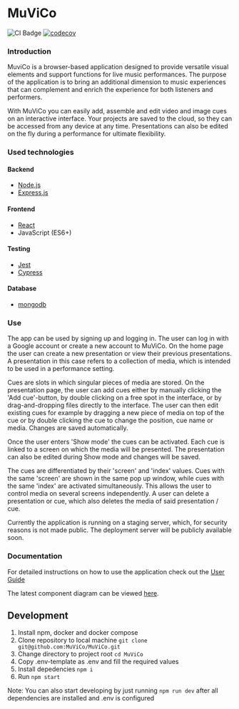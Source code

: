 # MuViCo

![CI Badge](https://github.com/MuViCo/MuViCo/workflows/CI/badge.svg)
[![codecov](https://codecov.io/github/MuViCo/MuViCo/graph/badge.svg?token=B5NR45ODV2)](https://codecov.io/github/MuViCo/MuViCo)

### Introduction

MuviCo is a browser-based application designed to provide versatile visual elements and support functions for live music performances. The purpose of the application is to bring an additional dimension to music experiences that can complement and enrich the experience for both listeners and performers.

With MuViCo you can easily add, assemble and edit video and image cues on an interactive interface. Your projects are saved to the cloud, so they can be accessed from any device at any time. Presentations can also be edited on the fly during a performance for ultimate flexibility.


### Used technologies

#### Backend

- [Node.js](https://nodejs.org/en/learn/getting-started/introduction-to-nodejs)
- [Express.js](https://expressjs.com/en/5x/api.html)

#### Frontend

- [React](https://react.dev/learn)
- JavaScript (ES6+)

#### Testing

- [Jest](https://jestjs.io/docs/tutorial-react)
- [Cypress](https://docs.cypress.io/guides/overview/why-cypress)

#### Database

- [mongodb](https://www.mongodb.com/)

### Use

The app can be used by signing up and logging in. The user can log in with a Google account or create a new account to MuViCo. On the home page the user can create a new presentation or view their previous presentations. A presentation in this case refers to a collection of media, which is intended to be used in a performance setting. 

Cues are slots in which singular pieces of media are stored. On the presentation page, the user can add cues either by manually clicking the 'Add cue'-button, by double clicking on a free spot in the interface, or by drag-and-dropping files directly to the interface. The user can then edit existing cues for example by dragging a new piece of media on top of the cue or by double clicking the cue to change the position, cue name or media. Changes are saved automatically.

Once the user enters 'Show mode' the cues can be activated. Each cue is linked to a screen on which the media will be presented. The presentation can also be edited during Show mode and changes will be saved.

The cues are differentiated by their 'screen' and 'index' values. Cues with the same 'screen' are shown in the same pop up window, while cues with the same 'index' are activated simultaneously. This allows the user to control media on several screens independently. A user can delete a presentation or cue, which also deletes the media of said presentation / cue.

Currently the application is running on a staging server, which, for security reasons is not made public. The deployment server will be publicly available soon.

### Documentation

For detailed instructions on how to use the application check out the [User Guide](https://github.com/MuViCo/MuViCo/blob/3fa0f45fdeec4fe03a244c961004a385991dd78b/documentation/userguide.md)

The latest component diagram can be viewed [here](https://github.com/MuViCo/MuViCo/blob/documentation/documentation/architecture/sprint%202.png).

## Development

1. Install npm, docker and docker compose
2. Clone repository to local machine `git clone git@github.com:MuViCo/MuViCo.git`
3. Change directory to project root `cd MuViCo`
4. Copy .env-template as .env and fill the required values
5. Install depedencies `npm i`
6. Run `npm start`

Note: You can also start developing by just running `npm run dev` after all dependencies are installed and .env is configured
